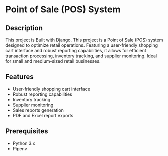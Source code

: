 # Point of Sale (POS) System

## Description
This project is Built with Django.
This project is a Point of Sale (POS) system designed to optimize retail operations. Featuring a user-friendly shopping cart interface and robust reporting capabilities, it allows for efficient transaction processing, inventory tracking, and supplier monitoring. Ideal for small and medium-sized retail businesses.

## Features
- User-friendly shopping cart interface
- Robust reporting capabilities
- Inventory tracking
- Supplier monitoring
- Sales reports generation
- PDF and Excel report exports

## Prerequisites
- Python 3.x
- Pipenv
  